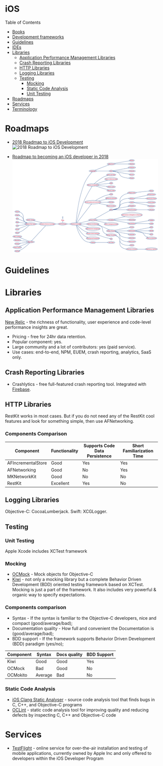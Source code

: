 # iOS

Table of Contents
- [Books](#books)
- [Development frameworks](#development-frameworks)
- [Guidelines](#guidelines)
- [IDEs](#ides)
- [Libraries](#libraries)
  - [Application Performance Management Libraries](#application-performance-management-libraries)
  - [Crash Reporting Libraries](#crash-reporting-libraries)
  - [HTTP Libraries](#http-libraries)
  - [Logging Libraries](#logging-libraries)
  - [Testing](#testing)
    - [Mocking](#mocking)
    - [Static Code Analysis](#static-code-analysis)
    - [Unit Testing](#unit-testing)
- [Roadmaps](#roadmaps)
- [Services](#services)
- [Terminology](#terminology)

# Roadmaps
- [2018 Roadmap to iOS Development](https://www.reddit.com/r/iOSProgramming/comments/82w6qa/2018_roadmap_to_ios_development/)
![2018 Roadmap to iOS Development](https://preview.redd.it/ix44k24k9ik01.png?width=640&crop=smart&auto=webp&s=a69d1a299ab430acdcdf89d1be891f239ddb46c2)

- [Roadmap to becoming an iOS developer in 2018](https://github.com/BohdanOrlov/iOS-Developer-Roadmap)
![Roadmap to becoming an iOS developer in 2018](https://github.com/BohdanOrlov/iOS-Developer-Roadmap/blob/master/RoadmapProject/Script/Generated/ESSENTIALROADMAP.png)

# Guidelines

# Libraries

## Application Performance Management Libraries
[New Relic](http://newrelic.com/) - the richness of functionality, user experience and code-level performance insights are great.
- Pricing - free for 24hr data retention.
- Popular component: yes.
- Large community and a lot of contributors: yes (paid service).
- Use cases: end-to-end, NPM, EUEM, crash reporting, analytics, SaaS only.

## Crash Reporting Libraries
- Crashlytics - free full-featured crash reporting tool. Integrated with [Firebase](https://firebase.google.com/docs/crashlytics/get-started).

## HTTP Libraries
RestKit works in most cases. But if you do not need any of the RestKit cool features and look for something simple, then use AFNetworking.

### Components Comparison
Component |	Functionality | Supports Code Data Persistence | Short Familiarization Time
---|---|---|---
AFIncrementalStore  | Good | Yes | Yes
AFNetworking        | Good | No  | Yes
MKNetworkKit        | Good | No  | No
RestKit             | Excellent | Yes | No

## Logging Libraries
Objective-C: CocoaLumberjack.
Swift: XCGLogger.

## Testing

### Unit Testing
Apple Xcode includes XCTest framework

### Mocking
- [OCMock](http://ocmock.org/) - Mock objects for Objective-C
- [Kiwi](https://github.com/kiwi-bdd/Kiwi/releases/tag/2.3.0) - not only a mocking library but a complete Behavior Driven Development (BDD) oriented testing framework based on XCTest. Mocking is just a part of the framework. It also includes very powerful & organic way to specify expectations.

### Components comparison
- Syntax - If the syntax is familiar to the Objective-C developers, nice and compact (good/average/bad);
- Documentation quality - How full and convenient the Documentation is (good/average/bad);
- BDD support - If the framework supports Behavior Driven Development (BDD) paradigm (yes/no);

Component | Syntax | Docs quality | BDD Support
---|---|---|---
Kiwi	  | Good | Good | Yes
OCMock	| Bad	 | Good	| No
OCMokito|	Average	| Bad | No

### Static Code Analysis
 - [iOS Clang Static Analyser](http://clang-analyzer.llvm.org/) - source code analysis tool that finds bugs in C, C++, and Objective-C programs
 - [OCLint](http://oclint.org/) -  static code analysis tool for improving quality and reducing defects by inspecting C, C++ and Objective-C code

# Services
- [TestFlight](https://developer.apple.com/testflight/) - online service for over-the-air installation and testing of mobile applications, currently owned by Apple Inc and only offered to developers within the iOS Developer Program
